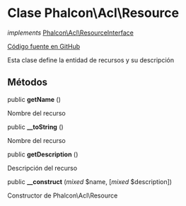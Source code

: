 # Clase **Phalcon\\Acl\\Resource**

*implements* [Phalcon\Acl\ResourceInterface](/en/3.1.2/api/Phalcon_Acl_ResourceInterface)

<a href="https://github.com/phalcon/cphalcon/blob/master/phalcon/acl/resource.zep" class="btn btn-default btn-sm">Código fuente en GitHub</a>

Esta clase define la entidad de recursos y su descripción

## Métodos

public **getName** ()

Nombre del recurso

public **__toString** ()

Nombre del recurso

public **getDescription** ()

Descripción del recurso

public **__construct** (*mixed* $name, [*mixed* $description])

Constructor de Phalcon\\Acl\\Resource